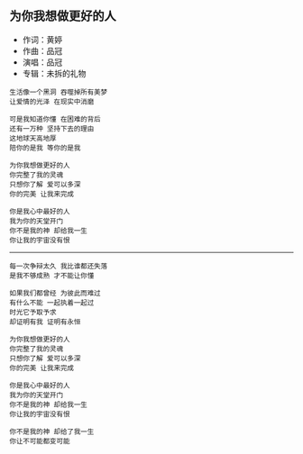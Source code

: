 ## 为你我想做更好的人

* 作词：黄婷
* 作曲：品冠
* 演唱：品冠
* 专辑：未拆的礼物

```
生活像一个黑洞 吞噬掉所有美梦
让爱情的光泽 在现实中消磨

可是我知道你懂 在困难的背后
还有一万种 坚持下去的理由
这地球天高地厚
陪你的是我 等你的是我

为你我想做更好的人
你完整了我的灵魂
只想你了解 爱可以多深
你的完美 让我来完成

你是我心中最好的人
我为你的天堂开门
你不是我的神 却给我一生
你让我的宇宙没有恨
```

---

```
每一次争辩太久 我比谁都还失落
是我不够成熟 才不能让你懂

如果我们都曾经 为彼此而难过
有什么不能 一起执着一起过
时光它予取予求
却证明有我 证明有永恒

为你我想做更好的人
你完整了我的灵魂
只想你了解 爱可以多深
你的完美 让我来完成

你是我心中最好的人
我为你的天堂开门
你不是我的神 却给我一生
你让我的宇宙没有恨

你不是我的神 却给了我一生
你让不可能都变可能
```
